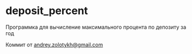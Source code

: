 # deposit_percent
Программка для вычисление максимального процента по депозиту за год

Коммит от andrey.zolotykh@gmail.com

